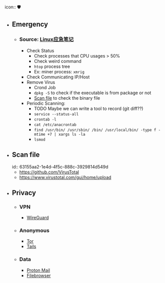 icon:: 🛡️

- ## Emergency
	- ### Source: [Linux应急笔记](https://github.com/422926799/note/tree/master/%E5%AD%A6%E4%B9%A0%E8%AE%B0%E5%BD%95/Linux%E5%BA%94%E6%80%A5%E7%AC%94%E8%AE%B0)
		- Check Status
			- Check processes that CPU usages > 50%
			- Check weird command
			- `htop` process tree
			- Ex: miner process: `xmrig`
		- Check Communicating IP/Host
		- Remove Virus
			- Crond Job
			- `dpkg -S` to check if the executable is from package or not
			- [Scan file](((63155aa2-1e4d-4f5c-888c-3929814d549d))) to check the binary file
		- Periodic Scanning:
			- TODO Maybe we can write a tool to record (git diff??)
			- `service --status-all`
			- `crontab -l`
			- `cat /etc/anacrontab`
			- `find /usr/bin/ /usr/sbin/ /bin/ /usr/local/bin/ -type f -mtime +7 | xargs ls -la`
			- `lsmod`
- ## Scan file
  id:: 63155aa2-1e4d-4f5c-888c-3929814d549d
	- https://github.com/VirusTotal
	- https://www.virustotal.com/gui/home/upload
- ## Privacy
	- ### VPN
		- [WireGuard]([[Security/WireGuard]])
	- ### Anonymous
		- [Tor]([[Security/Tor]])
		- [Tails]([[Security/Tails]])
	- ### Data
		- [Proton Mail](https://proton.me/)
		- [Filebrowser](https://github.com/filebrowser/filebrowser)
